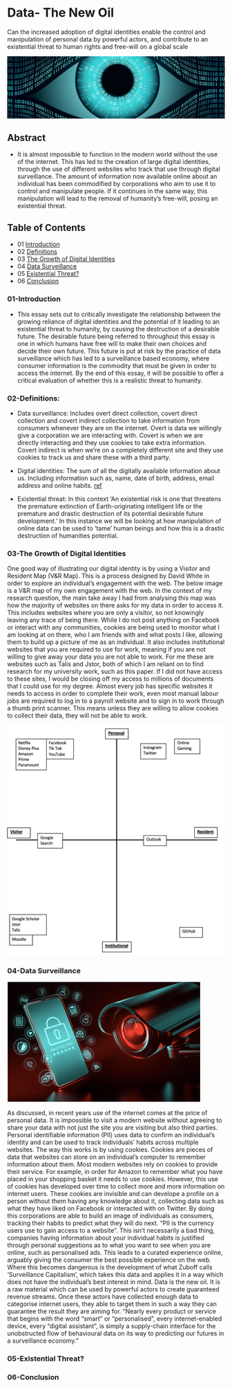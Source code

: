 # Data- The New Oil
Can the increased adoption of digital identities enable the control and manipulation of personal data by powerful actors, and contribute to an existential threat to human rights and free-will on a global scale

![This is an Image](https://github.com/2006695/CS220AU-DP-2022/blob/188c7bb422d59c77173fa91d0be6f544b741ed04/assets/img/Image1.jpg)

## Abstract
- It is almost impossible to function in the modern world without the use of the internet. This has led to the creation of large digital identities, through the use of different websites who track that use through digital surveillance. The amount of information now available online about an individual has been commodified by corporations who aim to use it to control and manipulate people. If it continues in the same way, this manipulation will lead to the removal of humanity’s free-will, posing an existential threat.

## Table of Contents

- 01 [Introduction](#01-Introduction)
- 02 [Definitions](#02-Definitions)
- 03 [The Growth of Digital Identities](#03-The-Growth-of-Digital-Identities)
- 04 [Data Surveillance](#04-Data-Surveillance)
- 05 [Existential Threat?](#05-Existential-Threat)
- 06 [Conclusion](#06-Conclusion)


### 01-Introduction
- This essay sets out to critically investigate the relationship between the growing reliance of digital identities and the potential of it leading to an existential threat to humanity, by causing the destruction of a desirable future. The desirable future being referred to throughout this essay is one in which humans have free will to make their own choices and decide their own future. This future is put at risk by the practice of data surveillance which has led to a surveillance based economy, where consumer information is the commodity that must be given in order to access the internet.  By the end of this essay, it will be possible to offer a critical evaluation of whether this is a realistic threat to humanity. 

### 02-Definitions:

- Data surveillance: Includes overt direct collection, covert direct collection and covert indirect collection to take information from consumers whenever they are on the internet. Overt is data we willingly give a corporation we are interacting with. Covert is when we are directly interacting and they use cookies to take extra information. Covert indirect is when we’re on a completely different site and they use cookies to track us and share these with a third party.

- Digital identities: The sum of all the digitally available information about us. Including information such as, name, date of birth, address, email address and online habits. [ref](https://ieeexplore.ieee.org/abstract/document/1337889) 

- Existential threat: In this context ‘An existential risk is one that threatens the premature extinction of Earth-originating intelligent life or the premature and drastic destruction of its potential desirable future development.’  In this instance we will be looking at how manipulation of online data can be used to ‘tame’ human beings and how this is a drastic destruction of humanities potential.


### 03-The Growth of Digital Identities
One good way of illustrating our digital identity is by using a Visitor and Resident Map (V&R Map). This is a process designed by David White in order to explore an individual’s engagement with the web.  The below image is a V&R map of my own engagement with the web. In the context of my research question, the main take away I had from analysing this map was how the majority of websites on there asks for my data in order to access it. This includes websites where you are only a visitor, so not knowingly leaving any trace of being there. While I do not post anything on Facebook or interact with any communities, cookies are being used to monitor what I am looking at on there, who I am friends with and what posts I like, allowing them to build up a picture of me as an individual. It also includes institutional websites that you are required to use for work, meaning if you are not willing to give away your data you are not able to work. For me these are websites such as Talis and Jstor, both of which I am reliant on to find research for my university work, such as this paper. If I did not have access to these sites, I would be closing off my access to millions of documents that I could use for my degree. Almost every job has specific websites it needs to access in order to complete their work, even most manual labour jobs are required to log in to a payroll website and to sign in to work through a thumb print scanner. This means unless they are willing to allow cookies to collect their data, they will not be able to work. 

![This is an image](https://github.com/2006695/CS220AU-DP-2022/blob/97016cb6aab8bd18088702a70f7e7daed5457eb4/assets/img/Real%20Real%20VR%20map.png)

### 04-Data Surveillance

![This is an image](https://github.com/2006695/CS220AU-DP-2022/blob/f695e8c1a5fca9cd15692e925fc939681d446dbb/assets/img/Image2.png)

As discussed, in recent years use of the internet comes at the price of personal data. It is impossible to visit a modern website without agreeing to share your data with not just the site you are visiting but also third parties. Personal identifiable information (PII) uses data to confirm an individual’s identity and can be used to track individuals’ habits across multiple websites. The way this works is by using cookies. Cookies are pieces of data that websites can store on an individual’s computer to remember information about them. Most modern websites rely on cookies to provide their service. For example, in order for Amazon to remember what you have placed in your shopping basket it needs to use cookies. However, this use of cookies has developed over time to collect more and more information on internet users. These cookies are invisible and can develope a profile on a person without them having any knowledge about it, collecting data such as what they have liked on Facebook or interacted with on Twitter.  By doing this corporations are able to build an image of individuals as consumers, tracking their habits to predict what they will do next. “PII is the currency users use to gain access to a website”.  This isn’t necessarily a bad thing, companies having information about your individual habits is justified through personal suggestions as to what you want to see when you are online, such as personalised ads. This leads to a curated experience online, arguably giving the consumer the best possible experience on the web.
Where this becomes dangerous is the development of what Zuboff calls ‘Surveillance Capitalism’, which takes this data and applies it in a way which does not have the individual’s best interest in mind. Data is the new oil. It is a raw material which can be used by powerful actors to create guaranteed revenue streams. Once these actors have collected enough data to categorise internet users, they able to target them in such a way they can guarantee the result they are aiming for. “Nearly every product or service that begins with the word “smart” or “personalised”, every internet-enabled device, every “digital assistant”, is simply a supply-chain interface for the unobstructed flow of behavioural data on its way to predicting our futures in a surveillance economy.” 

### 05-Existential Threat?
### 06-Conclusion
